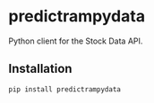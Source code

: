 # predictrampydata

Python client for the Stock Data API.

## Installation

```bash
pip install predictrampydata